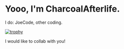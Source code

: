 # Yooo, I'm CharcoalAfterlife.

I do: JoeCode, other coding.

[![trophy](https://github-profile-trophy.vercel.app/?username=CharcoalAfterlife)](https://github.com/ryo-ma/github-profile-trophy)

I would like to collab with you!
